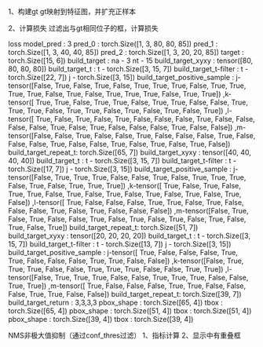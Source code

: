 1、构建gt
gt映射到特征图，并扩充正样本

2、计算损失
过滤出与gt相同位子的框，计算损失




loss model_pred : 3 pred_0 : torch.Size([1, 3, 80, 80, 85])  pred_1 : torch.Size([1, 3, 40, 40, 85])  pred_2 : torch.Size([1, 3, 20, 20, 85])  target : torch.Size([15, 6])
build_target : na - 3   nt - 15
build_target_xyxy : tensor([80, 80, 80, 80])
build_target_t :  t - torch.Size([3, 15, 7])
build_target_t-filter :  t - torch.Size([22, 7])  j - torch.Size([3, 15])
build_target_positive_sample : j-tensor([False,  True, False,  True, False,  True,  True,  True, False,  True,  True,  True,  True, False,  True, False,  True,  True,  True, False,  True,  True]) ,k-tensor([ True,  True, False,  True,  True, False,  True,  True, False, False,  True,  True,  True, False,  True,  True, False,  True, False,  True, False,  True]) ,l-tensor([ True, False,  True, False,  True, False, False, False,  True, False, False, False, False,  True, False,  True, False, False, False,  True, False, False]) ,m-tensor([False, False,  True, False, False,  True, False, False, False,  True, False, False, False,  True, False, False,  True, False,  True, False,  True, False])
build_target_repeat_t: torch.Size([65, 7]) 
build_target_xyxy : tensor([40, 40, 40, 40])
build_target_t :  t - torch.Size([3, 15, 7])
build_target_t-filter :  t - torch.Size([17, 7])  j - torch.Size([3, 15])
build_target_positive_sample : j-tensor([False,  True,  True,  True, False, False,  True, False,  True,  True,  True, False,  True, False,  True,  True,  True]) ,k-tensor([ True, False,  True, False,  True,  True, False,  True, False,  True, False,  True, False,  True, False,  True, False]) ,l-tensor([ True, False, False, False,  True,  True, False,  True, False, False, False,  True, False,  True, False, False, False]) ,m-tensor([False,  True, False,  True, False, False,  True, False,  True, False,  True, False,  True, False,  True, False,  True])
build_target_repeat_t: torch.Size([51, 7]) 
build_target_xyxy : tensor([20, 20, 20, 20])
build_target_t :  t - torch.Size([3, 15, 7])
build_target_t-filter :  t - torch.Size([13, 7])  j - torch.Size([3, 15])
build_target_positive_sample : j-tensor([ True, False, False, False,  True,  True, False, False, False,  True,  True, False, False]) ,k-tensor([False,  True,  True,  True, False, False,  True,  True,  True, False, False,  True,  True]) ,l-tensor([False,  True,  True,  True, False, False,  True,  True,  True, False, False,  True,  True]) ,m-tensor([ True, False, False, False,  True,  True, False, False, False,  True,  True, False, False])
build_target_repeat_t: torch.Size([39, 7]) 
build_target_return : 3,3,3,3
pbox_shape : torch.Size([65, 4])  tbox : torch.Size([65, 4])
pbox_shape : torch.Size([51, 4])  tbox : torch.Size([51, 4])
pbox_shape : torch.Size([39, 4])  tbox : torch.Size([39, 4])




NMS非极大值抑制（通过conf_thres过滤）
1、指标计算
2、显示中有重叠框






